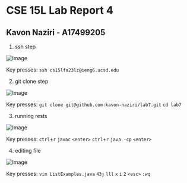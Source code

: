 # CSE 15L Lab Report 4
## Kavon Naziri - A17499205

1. ssh step

![Image](cse15l_lab3_ss1.png)

Key presses: `ssh cs15lfa23lz@ieng6.ucsd.edu`

2. git clone step

![Image](cse15l_lab3_ss2.png)

Key presses: `git clone git@github.com:kavon-naziri/lab7.git` `cd lab7`

3. running rests

![Image](cse15l_lab3_ss3.png)

Key presses: `ctrl`+`r` `javac` `<enter>` `ctrl`+`r` `java -cp` `<enter>`

4. editing file

![Image](cse15l_lab3_ss4.png)

Key presses: `vim ListExamples.java` `43j` `lll` `x` `i` `2` `<esc>` `:wq`
